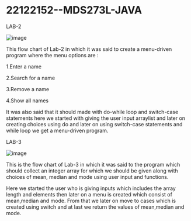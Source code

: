 # 22122152--MDS273L-JAVA

LAB-2


![image](https://user-images.githubusercontent.com/118504859/218948079-1958cf11-1cef-4870-8356-1da002d3e9bc.png)


This flow chart of Lab-2 in which it was said to create a menu-driven program where the menu options are :

1.Enter a name

2.Search for a name

3.Remove a name

4.Show all names

It was also said that it should made with do-while loop and switch-case statements
here we started with giving the user input arraylist and later on creating choices using do and later on using switch-case statements and while loop we get a menu-driven program.

LAB-3


![image](https://user-images.githubusercontent.com/118504859/218945396-5d8f3538-b5b4-43d6-ade3-f85520fc7b18.png)


This is the flow chart of Lab-3 in which it was said to the program which should collect an integer array for which we should be given along with choices of mean, median and mode using user input and functions.

Here we started the user who is giving inputs which includes the array length and elements then later on a menu is created which consist of mean,median and mode. From that we later on move to cases which is created using switch and at last we return the values of mean,median and mode.
